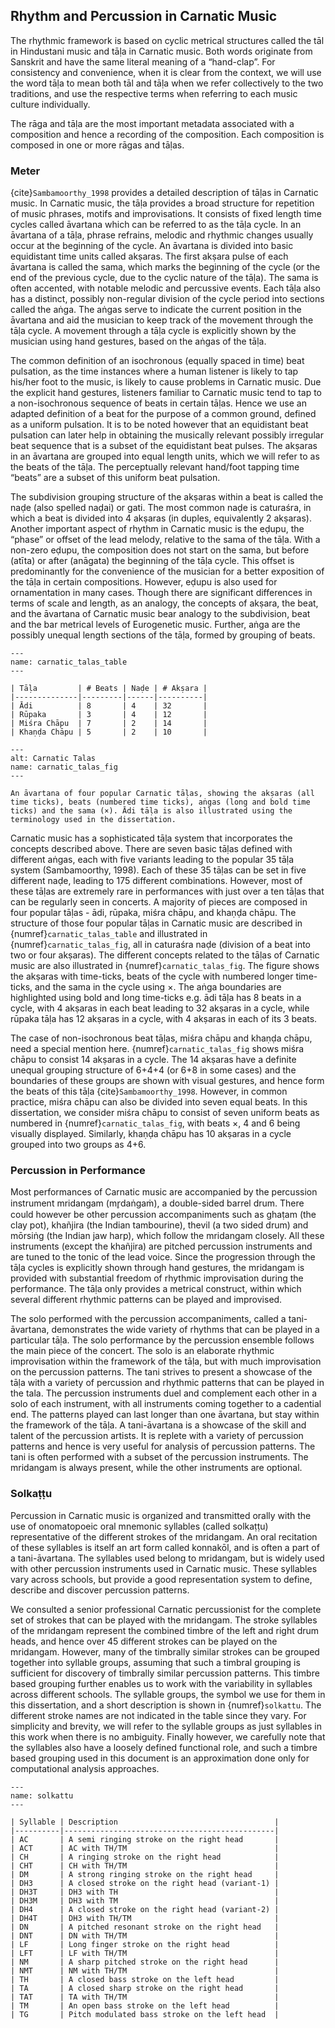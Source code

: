 ## Rhythm and Percussion in Carnatic Music
The rhythmic framework is based on cyclic metrical structures called the tāl in Hindustani music and tāḷa in Carnatic music. Both words originate from Sanskrit and have the same literal meaning of a “hand-clap”. For consistency and convenience, when it is clear from the context, we will use the word tāḷa to mean both tāl and tāḷa when we refer collectively to the two traditions, and use the respective terms when referring to each music culture individually.

The rāga and tāḷa are the most important metadata associated with a composition and hence a recording of the composition. Each composition is composed in one or more rāgas and tāḷas.

### Meter
{cite}`Sambamoorthy_1998` provides a detailed description of tāḷas in Carnatic music. In Carnatic music, the tāḷa provides a broad structure for repetition of music phrases, motifs and improvisations. It consists of fixed length time cycles called āvartana which can be referred to as the tāḷa cycle. In an āvartana of a tāḷa, phrase refrains, melodic and rhythmic changes usually occur at the beginning of the cycle. An āvartana is divided into basic equidistant time units called akṣaras. The first akṣara pulse of each āvartana is called the sama, which marks the beginning of the cycle (or the end of the previous cycle, due to the cyclic nature of the tāḷa). The sama is often accented, with notable melodic and percussive events. Each tāḷa also has a distinct, possibly non-regular division of the cycle period into sections called the aṅga. The aṅgas serve to indicate the current position in the āvartana and aid the musician to keep track of the movement through the tāḷa cycle. A movement through a tāḷa cycle is explicitly shown by the musician using hand gestures, based on the aṅgas of the tāḷa.

The common definition of an isochronous (equally spaced in time) beat pulsation, as the time instances where a human listener is likely to tap his/her foot to the music, is likely to cause problems in Carnatic music. Due the explicit hand gestures, listeners familiar to Carnatic music tend to tap to a non-isochronous sequence of beats in certain tāḷas. Hence we use an adapted definition of a beat for the purpose of a common ground, defined as a uniform pulsation. It is to be noted however that an equidistant beat pulsation can later help in obtaining the musically relevant possibly irregular beat sequence that is a subset of the equidistant beat pulses. The akṣaras in an āvartana are grouped into equal length units, which we will refer to as the beats of the tāḷa. The perceptually relevant hand/foot tapping time “beats” are a subset of this uniform beat pulsation.

The subdivision grouping structure of the akṣaras within a beat is called the naḍe (also spelled naḍai) or gati. The most common naḍe is caturaśra, in which a beat is divided into 4 akṣaras (in duples, equivalently 2 akṣaras). Another important aspect of rhythm in Carnatic music is the eḍupu, the “phase” or offset of the lead melody, relative to the sama of the tāḷa. With a non-zero eḍupu, the composition does not start on the sama, but before (atīta) or after (anāgata) the beginning of the tāḷa cycle. This offset is predominantly for the convenience of the musician for a better exposition of the tāḷa in certain compositions. However, eḍupu is also used for ornamentation in many cases. Though there are significant differences in terms of scale and length, as an analogy, the concepts of akṣara, the beat, and the āvartana of Carnatic music bear analogy to the subdivision, beat and the bar metrical levels of Eurogenetic music. Further, aṅga are the possibly unequal length sections of the tāḷa, formed by grouping of beats.


```{table} Structure of Carnatic tāḷas, showing the number of beats, akṣaras per beat (an indicator of naḍe) and akṣaras in each cycle.
---
name: carnatic_talas_table
---

| Tāḷa         | # Beats | Naḍe | # Akṣara |
|--------------|---------|------|----------|
| Ādi          | 8       | 4    | 32       |
| Rūpaka       | 3       | 4    | 12       |
| Miśra Chāpu  | 7       | 2    | 14       |
| Khaṇḍa Chāpu | 5       | 2    | 10       |
```

```{figure} ../images/carnatic_tala_illustrated.png
---
alt: Carnatic Talas
name: carnatic_talas_fig
---

An āvartana of four popular Carnatic tāḷas, showing the akṣaras (all time ticks), beats (numbered time ticks), aṅgas (long and bold time ticks) and the sama (×). Ādi tāḷa is also illustrated using the terminology used in the dissertation.
```


Carnatic music has a sophisticated tāḷa system that incorporates the concepts described above. There are seven basic tāḷas defined with different aṅgas, each with five variants leading to the popular 35 tāḷa system (Sambamoorthy, 1998). Each of these 35 tāḷas can be set in five different naḍe, leading to 175 different combinations. However, most of these tāḷas are extremely rare in performances with just over a ten tāḷas that can be regularly seen in concerts. A majority of pieces are composed in four popular tāḷas - ādi, rūpaka, miśra chāpu, and khaṇḍa chāpu. The structure of those four popular tāḷas in Carnatic music are described in {numref}`carnatic_talas_table` and illustrated in {numref}`carnatic_talas_fig`, all in caturaśra naḍe (division of a beat into two or four akṣaras). The different concepts related to the tāḷas of Carnatic music are also illustrated in {numref}`carnatic_talas_fig`. The figure shows the akṣaras with time-ticks, beats of the cycle with numbered longer time-ticks, and the sama in the cycle using ×. The aṅga boundaries are highlighted using bold and long time-ticks e.g. ādi tāḷa has 8 beats in a cycle, with 4 akṣaras in each beat leading to 32 akṣaras in a cycle, while rūpaka tāḷa has 12 akṣaras in a cycle, with 4 akṣaras in each of its 3 beats.

The case of non-isochronous beat tāḷas, miśra chāpu and khaṇḍa chāpu, need a special mention here. {numref}`carnatic_talas_fig` shows miśra chāpu to consist 14 akṣaras in a cycle. The 14 akṣaras have a definite unequal grouping structure of 6+4+4 (or 6+8 in some cases) and the boundaries of these groups are shown with visual gestures, and hence form the beats of this tāḷa {cite}`Sambamoorthy_1998`. However, in common practice, miśra chāpu can also be divided into seven equal beats. In this dissertation, we consider miśra chāpu to consist of seven uniform beats as numbered in {numref}`carnatic_talas_fig`, with beats ×, 4 and 6 being visually displayed. Similarly, khaṇḍa chāpu has 10 akṣaras in a cycle grouped into two groups as 4+6.

### Percussion in Performance
Most performances of Carnatic music are accompanied by the percussion instrument mridangam (mr̥daṅgaṁ), a double-sided barrel drum. There could however be other percussion accompaniments such as ghaṭam (the clay pot), khañjira (the Indian tambourine), thevil (a two sided drum) and mōrsiṅg (the Indian jaw harp), which follow the mridangam closely. All these instruments (except the khañjira) are pitched percussion instruments and are tuned to the tonic of the lead voice. Since the progression through the tāḷa cycles is explicitly shown through hand gestures, the mridangam is provided with substantial freedom of rhythmic improvisation during the performance. The tāḷa only provides a metrical construct, within which several different rhythmic patterns can be played and improvised.

The solo performed with the percussion accompaniments, called a tani-āvartana, demonstrates the wide variety of rhythms that can be played in a particular tāḷa. The solo performance by the percussion ensemble follows the main piece of the concert. The solo is an elaborate rhythmic improvisation within the framework of the tāḷa, but with much improvisation on the percussion patterns. The tani strives to present a showcase of the tāḷa with a variety of percussion and rhythmic patterns that can be played in the tala. The percussion instruments duel and complement each other in a solo of each instrument, with all instruments coming together to a cadential end. The patterns played can last longer than one āvartana, but stay within the framework of the tāḷa. A tani-āvartana is a showcase of the skill and talent of the percussion artists. It is replete with a variety of percussion patterns and hence is very useful for analysis of percussion patterns. The tani is often performed with a subset of the percussion instruments. The mridangam is always present, while the other instruments are optional.

### Solkaṭṭu
Percussion in Carnatic music is organized and transmitted orally with the use of onomatopoeic oral mnemonic syllables (called solkaṭṭu) representative of the different strokes of the mridangam. An oral recitation of these syllables is itself an art form called konnakōl, and is often a part of a tani-āvartana. The syllables used belong to mridangam, but is widely used with other percussion instruments used in Carnatic music. These syllables vary across schools, but provide a good representation system to define, describe and discover percussion patterns.

We consulted a senior professional Carnatic percussionist for the complete set of strokes that can be played with the mridangam. The stroke syllables of the mridangam represent the combined timbre of the left and right drum heads, and hence over 45 different strokes can be played on the mridangam. However, many of the timbrally similar strokes can be grouped together into syllable groups, assuming that such a timbral grouping is sufficient for discovery of timbrally similar percussion patterns. This timbre based grouping further enables us to work with the variability in syllables across different schools. The syllable groups, the symbol we use for them in this dissertation, and a short description is shown in {numref}`solkattu`. The different stroke names are not indicated in the table since they vary. For simplicity and brevity, we will refer to the syllable groups as just syllables in this work when there is no ambiguity. Finally however, we carefully note that the syllables also have a loosely defined functional role, and such a timbre based grouping used in this document is an approximation done only for computational analysis approaches.

```{table} The syllables (solkaṭṭus) used in mridangam, grouped based on timbre along with the symbol we use for the syllable group in this dissertation. The last column also provides a short description. Most strokes are combinations of left+right strokes on the mridangam.
---
name: solkattu
---

| Syllable | Description                                   |
|----------|-----------------------------------------------|
| AC       | A semi ringing stroke on the right head       |
| ACT      | AC with TH/TM                                 |
| CH       | A ringing stroke on the right head            |
| CHT      | CH with TH/TM                                 |
| DM       | A strong ringing stroke on the right head     |
| DH3      | A closed stroke on the right head (variant-1) |
| DH3T     | DH3 with TH                                   |
| DH3M     | DH3 with TM                                   |
| DH4      | A closed stroke on the right head (variant-2) |
| DH4T     | DH3 with TH/TM                                |
| DN       | A pitched resonant stroke on the right head   |
| DNT      | DN with TH/TM                                 |
| LF       | Long finger stroke on the right head          |
| LFT      | LF with TH/TM                                 |
| NM       | A sharp pitched stroke on the right head      |
| NMT      | NM with TH/TM                                 |
| TH       | A closed bass stroke on the left head         |
| TA       | A closed sharp stroke on the right head       |
| TAT      | TA with TH/TM                                 |
| TM       | An open bass stroke on the left head          |
| TG       | Pitch modulated bass stroke on the left head  |
```